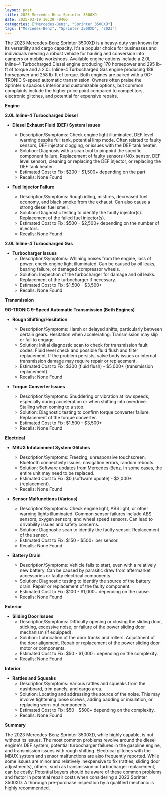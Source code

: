 ```yaml
---
layout: post
title: 2023 Mercedes-Benz Sprinter 3500XD
date: 2025-03-19 10:29 -0400
categories: ["Mercedes-Benz", "Sprinter 3500XD"]
tags: ["Mercedes-Benz", "Sprinter 3500XD", "2023"]
---
```

The 2023 Mercedes-Benz Sprinter 3500XD is a heavy-duty van known for its versatility and cargo capacity. It's a popular choice for businesses and individuals needing a robust vehicle for hauling and conversion into campers or mobile workshops. Available engine options include a 2.0L Inline-4 Turbocharged Diesel engine producing 170 horsepower and 295 lb-ft of torque and a 2.0L Inline-4 Turbocharged Gas engine producing 188 horsepower and 258 lb-ft of torque. Both engines are paired with a 9G-TRONIC 9-speed automatic transmission. Owners often praise the Sprinter's spacious interior and customizable options, but common complaints include the higher price point compared to competitors, electronic glitches, and potential for expensive repairs.

**Engine**

**2.0L Inline-4 Turbocharged Diesel**

*   **Diesel Exhaust Fluid (DEF) System Issues**
    *   Description/Symptoms: Check engine light illuminated, DEF level warning despite full tank, potential limp mode. Often related to faulty sensors, DEF injector clogging, or issues with the DEF tank heater.
    *   Solution: Diagnosis with a scan tool to pinpoint the specific component failure. Replacement of faulty sensors (NOx sensor, DEF level sensor), cleaning or replacing the DEF injector, or replacing the DEF tank heater.
    *   Estimated Cost to Fix: $200 - $1,500+ depending on the part.
    *   Recalls: None Found

*   **Fuel Injector Failure**
    *   Description/Symptoms: Rough idling, misfires, decreased fuel economy, and black smoke from the exhaust. Can also cause a strong diesel fuel smell.
    *   Solution: Diagnostic testing to identify the faulty injector(s). Replacement of the failed fuel injector(s).
    *   Estimated Cost to Fix: $500 - $2,500+ depending on the number of injectors.
    *   Recalls: None Found

**2.0L Inline-4 Turbocharged Gas**

*   **Turbocharger Issues**
    *   Description/Symptoms: Whining noises from the engine, loss of power, check engine light illuminated. Can be caused by oil leaks, bearing failure, or damaged compressor wheels.
    *   Solution: Inspection of the turbocharger for damage and oil leaks. Replacement of the turbocharger if necessary.
    *   Estimated Cost to Fix: $1,500 - $3,500+
    *   Recalls: None Found

**Transmission**

**9G-TRONIC 9-Speed Automatic Transmission (Both Engines)**

*   **Rough Shifting/Hesitation**
    *   Description/Symptoms: Harsh or delayed shifts, particularly between certain gears. Hesitation when accelerating. Transmission may slip or fail to engage.
    *   Solution: Initial diagnostic scan to check for transmission fault codes. Fluid level check and possible fluid flush and filter replacement. If the problem persists, valve body issues or internal transmission damage may require repair or replacement.
    *   Estimated Cost to Fix: $300 (fluid flush) - $5,000+ (transmission replacement).
    *   Recalls: None Found

*   **Torque Converter Issues**
    *   Description/Symptoms: Shuddering or vibration at low speeds, especially during acceleration or when shifting into overdrive. Stalling when coming to a stop.
    *   Solution: Diagnostic testing to confirm torque converter failure. Replacement of the torque converter.
    *   Estimated Cost to Fix: $1,500 - $3,500+
    *   Recalls: None Found

**Electrical**

*   **MBUX Infotainment System Glitches**
    *   Description/Symptoms: Freezing, unresponsive touchscreen, Bluetooth connectivity issues, navigation errors, random reboots.
    *   Solution: Software updates from Mercedes-Benz. In some cases, the entire unit may need to be replaced.
    *   Estimated Cost to Fix: $0 (software update) - $2,000+ (replacement).
    *   Recalls: None Found

*   **Sensor Malfunctions (Various)**
    *   Description/Symptoms: Check engine light, ABS light, or other warning lights illuminated. Common sensor failures include ABS sensors, oxygen sensors, and wheel speed sensors. Can lead to drivability issues and safety concerns.
    *   Solution: Diagnostic scan to identify the faulty sensor. Replacement of the sensor.
    *   Estimated Cost to Fix: $150 - $500+ per sensor.
    *   Recalls: None Found

*   **Battery Drain**
    *   Description/Symptoms: Vehicle fails to start, even with a relatively new battery. Can be caused by parasitic draw from aftermarket accessories or faulty electrical components.
    *   Solution: Diagnostic testing to identify the source of the battery drain. Repair or replacement of the faulty component.
    *   Estimated Cost to Fix: $100 - $1,000+ depending on the cause.
    *   Recalls: None Found

**Exterior**

*   **Sliding Door Issues**
    *   Description/Symptoms: Difficulty opening or closing the sliding door, sticking, excessive noise, or failure of the power sliding door mechanism (if equipped).
    *   Solution: Lubrication of the door tracks and rollers. Adjustment of the door alignment. Repair or replacement of the power sliding door motor or components.
    *   Estimated Cost to Fix: $50 - $1,000+ depending on the complexity.
    *   Recalls: None Found

**Interior**

*   **Rattles and Squeaks**
    *   Description/Symptoms: Various rattles and squeaks from the dashboard, trim panels, and cargo area.
    *   Solution: Locating and addressing the source of the noise. This may involve tightening loose screws, adding padding or insulation, or replacing worn-out components.
    *   Estimated Cost to Fix: $50 - $500+ depending on the complexity.
    *   Recalls: None Found

**Summary**

The 2023 Mercedes-Benz Sprinter 3500XD, while highly capable, is not without its issues. The most common problems revolve around the diesel engine's DEF system, potential turbocharger failures in the gasoline engine, and transmission issues with rough shifting. Electrical glitches with the MBUX system and sensor malfunctions are also frequently reported. While some issues are minor and relatively inexpensive to fix (rattles, sliding door adjustments), others, such as transmission or turbocharger replacement, can be costly. Potential buyers should be aware of these common problems and factor in potential repair costs when considering a 2023 Sprinter 3500XD. A thorough pre-purchase inspection by a qualified mechanic is highly recommended.

